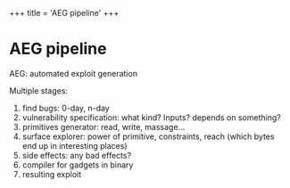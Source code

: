 +++
title = 'AEG pipeline'
+++
# AEG pipeline
AEG: automated exploit generation

Multiple stages:
1. find bugs: 0-day, n-day
2. vulnerability specification: what kind? Inputs? depends on something?
3. primitives generator: read, write, massage...
4. surface explorer: power of primitive, constraints, reach (which bytes end up in interesting places)
5. side effects: any bad effects?
6. compiler for gadgets in binary
7. resulting exploit
